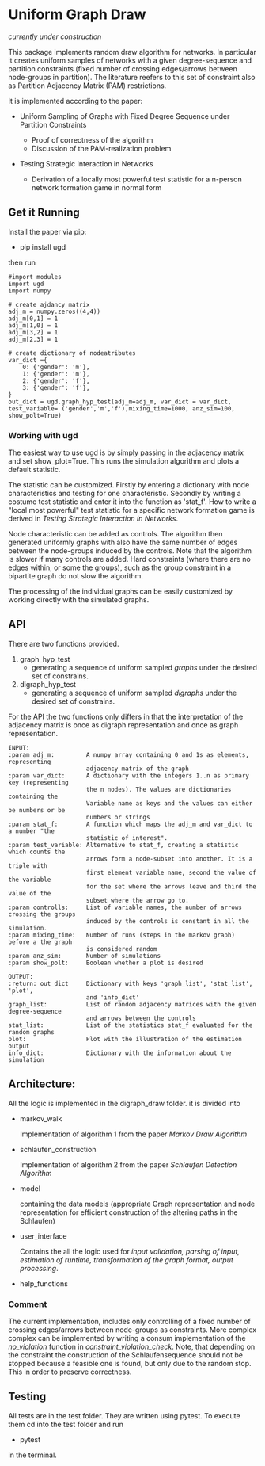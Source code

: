 # Uniform Graph Draw

*currently under construction*

This package implements random draw algorithm for networks. In particular it creates uniform samples of networks with a
given degree-sequence and partition constraints (fixed number of crossing edges/arrows between node-groups in partition).
The literature reefers to this set of constraint also as Partition Adjacency Matrix (PAM) restrictions. 
 


It is implemented according to the paper:

- Uniform Sampling of Graphs with Fixed Degree Sequence under Partition Constraints
    - Proof of correctness of the algorithm
    - Discussion of the PAM-realization problem
    
- Testing Strategic Interaction in Networks
    - Derivation of a locally most powerful test statistic for a n-person network formation game in normal form


## Get it Running 

Install the paper via pip:


- pip install ugd
 
then run
    
    #import modules
    import ugd
    import numpy
    
    # create ajdancy matrix
    adj_m = numpy.zeros((4,4))
    adj_m[0,1] = 1
    adj_m[1,0] = 1
    adj_m[3,2] = 1
    adj_m[2,3] = 1
    
    # create dictionary of nodeatributes 
    var_dict ={
        0: {'gender': 'm'},
        1: {'gender': 'm'},
        2: {'gender': 'f'},
        3: {'gender': 'f'},
    }
    out_dict = ugd.graph_hyp_test(adj_m=adj_m, var_dict = var_dict, test_variable= ('gender','m','f'),mixing_time=1000, anz_sim=100, show_polt=True)

### Working with ugd

The easiest way to use ugd is by simply passing in the adjacency matrix and set show_plot=True. This runs the simulation
algorithm and plots a default statistic. 

The statistic can be customized. Firstly by entering a dictionary with node characteristics and testing for one characteristic.
Secondly by writing a costume test statistic and enter it into the function as 'stat_f'. How to write a "local most powerful"
test statistic for a specific network formation game is derived in *Testing Strategic Interaction in Networks*.

Node characteristic can be added as controls. The algorithm then generated uniformly graphs with also have the same number
of edges between the node-groups induced by the controls. Note that the algorithm is slower if many controls are added. 
Hard constraints (where there are no edges within, or some the groups), such as the group constraint in a bipartite graph 
do not slow the algorithm.

The processing of the individual graphs can be easily customized by working directly with the simulated graphs.



## API

There are two functions provided.

1) graph_hyp_test
    - generating a sequence of uniform sampled *graphs* under the desired set of constrains.
2) digraph_hyp_test
    - generating a sequence of uniform sampled *digraphs* under the desired set of constrains.


For the API the two functions only differs in that the interpretation of the adjacency matrix is once 
as digraph representation and once as graph representation.


    
    INPUT:
    :param adj_m:         A numpy array containing 0 and 1s as elements, representing
                          adjacency matrix of the graph
    :param var_dict:      A dictionary with the integers 1..n as primary key (representing
                          the n nodes). The values are dictionaries containing the 
                          Variable name as keys and the values can either be numbers or be
                          numbers or strings
    :param stat_f:        A function which maps the adj_m and var_dict to a number "the
                          statistic of interest".
    :param test_variable: Alternative to stat_f, creating a statistic which counts the
                          arrows form a node-subset into another. It is a triple with 
                          first element variable name, second the value of the variable 
                          for the set where the arrows leave and third the value of the 
                          subset where the arrow go to.
    :param controlls:     List of variable names, the number of arrows crossing the groups
                          induced by the controls is constant in all the simulation.
    :param mixing_time:   Number of runs (steps in the markov graph) before a the graph
                          is considered random
    :param anz_sim:       Number of simulations
    :param show_polt:     Boolean whether a plot is desired

    OUTPUT:
    :return: out_dict     Dictionary with keys 'graph_list', 'stat_list', 'plot',
                          and 'info_dict'
    graph_list:           List of random adjacency matrices with the given degree-sequence
                          and arrows between the controls
    stat_list:            List of the statistics stat_f evaluated for the random graphs
    plot:                 Plot with the illustration of the estimation output
    info_dict:            Dictionary with the information about the simulation
    



## Architecture:


All the logic is implemented in the digraph_draw folder. it is divided into

*  markov_walk

     Implementation of algorithm 1 from the paper *Markov Draw Algorithm*

* schlaufen_construction
       
     Implementation of algorithm 2 from the paper *Schlaufen Detection Algorithm*
     

*  model
 
    containing the data models (appropriate Graph representation  and node representation for 
    efficient construction of the altering paths in the Schlaufen)
  
* user_interface

    Contains the all the logic used for *input validation, parsing of input, estimation of runtime, 
    transformation of the graph format, output processing*.
    
*  help_functions


### Comment

The current implementation, includes only controlling of a fixed number of crossing edges/arrows between node-groups as 
constraints. More complex complex can be implemented by writing a consum implementation of the *no_violation* function 
in *constraint_violation_check*. Note, that depending on the constraint the construction of the Schlaufensequence should
 not be stopped because a feasible one is found, but only due to the random stop. This in order to preserve correctness.
 
## Testing

All tests are in the test folder. They are written using pytest. 
To execute them cd into the test folder and run

- pytest 

in the terminal.






